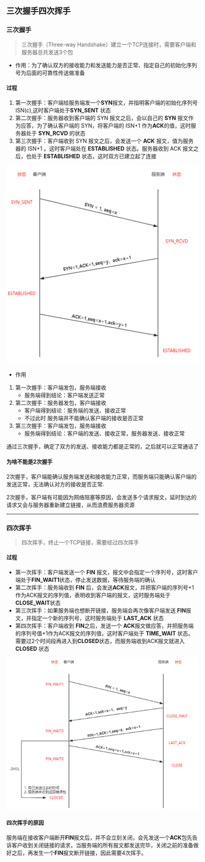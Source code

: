 ## 三次握手四次挥手
### 三次握手
> 三次握手（Three-way Handshake）建立一个TCP连接时，需要客户端和服务器总共发送3个包

- 作用：为了确认双方的接收能力和发送能力是否正常、指定自己的初始化序列号为后面的可靠性传送做准备

#### 过程
1. 第一次握手：客户端给服务端发一个**SYN**报文，并指明客户端的初始化序列号ISN(c),这时客户端处于**SYN_SENT** 状态
2. 第二次握手：服务器收到客户端的 SYN 报文之后，会以自己的 **SYN** 报文作为应答，为了确认客户端的 SYN，将客户端的 ISN+1 作为**ACK**的值，这时服务器处于 **SYN_RCVD** 的状态
3. 第三次握手：客户端收到 SYN 报文之后，会发送一个 **ACK** 报文，值为服务器的 ISN+1 。这时客户端处在 **ESTABLISHED** 状态。服务器收到 ACK 报文之后，也处于 **ESTABLISHED** 状态，这时双方已建立起了连接

![图片](../../../public/http3.png)

- 作用
1. 第一次握手：客户端发包，服务端接收
   - 服务端得到结论：客户端发送正常
2. 第二次握手：服务器发包，客户端接收
   - 客户端得到结论：服务端的发送、接收正常
   - 不过此时 服务端并不能确认客户端的接收是否正常
3. 第三次握手：客户端发包，服务端接收
   - 服务端得到结论：客户端的发送、接收正常，服务器发送、接收正常

通过三次握手，确定了双方的发送、接收能力都是正常的，之后就可以正常通话了

#### 为啥不能是2次握手
2次握手，客户端能确认服务端发送和接收能力正常，而服务端只能确认客户端的发送正常，无法确认对方的接收是否正常.

2次握手，客户端有可能因为网络阻塞等原因，会发送多个请求报文，延时到达的请求又会与服务器重新建立链接，从而浪费服务器资源

--- 

### 四次挥手
> 四次挥手，终止一个TCP链接，需要经过四次挥手

#### 过程
- 第一次挥手：客户端发送一个 **FIN** 报文，报文中会指定一个序列号，这时客户端处于**FIN_WAIT1**状态，停止发送数据，等待服务端的确认
- 第二次挥手：服务端收到 **FIN** 后，会发送**ACK**报文，并把客户端的序列号+1作为ACK报文的序列值，表明收到客户端的报文，这时服务端处于 **CLOSE_WAIT**状态
- 第三次挥手：如果服务端也想断开链接，服务端会再次像客户端发送 **FIN**报文，并指定一个新的序列号，这时服务端处于 **LAST_ACK** 状态
- 第四次挥手：客户端收到 **FIN**之后，发送一个 **ACK**报文做应答，并把服务端的序列号值+1作为ACK报文的序列值，这时客户端处于 **TIME_WAIT** 状态。需要过2个时间段再进入到**CLOSED**状态，而服务端收到ACK报文就进入 **CLOSED** 状态

![图片](../../../public/http4.png)

#### 四次挥手的原因
服务端在接收客户端断开**FIN**报文后，并不会立刻关闭，会先发送一个**ACK**包先告诉客户收到关闭链接的请求，当服务端的所有报文都发送完毕，关闭之前的准备做好之后，再发生一个**FIN**报文断开链接，因此需要4次挥手。